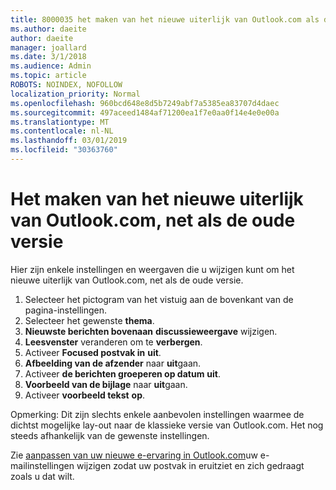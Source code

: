 ```yaml
---
title: 8000035 het maken van het nieuwe uiterlijk van Outlook.com als de oude
ms.author: daeite
author: daeite
manager: joallard
ms.date: 3/1/2018
ms.audience: Admin
ms.topic: article
ROBOTS: NOINDEX, NOFOLLOW
localization_priority: Normal
ms.openlocfilehash: 960bcd648e8d5b7249abf7a5385ea83707d4daec
ms.sourcegitcommit: 497aceed1484af71200ea1f7e0aa0f14e4e0e00a
ms.translationtype: MT
ms.contentlocale: nl-NL
ms.lasthandoff: 03/01/2019
ms.locfileid: "30363760"
---
```

# <a name="how-to-make-the-new-outlookcom-look-like-the-old-version"></a>Het maken van het nieuwe uiterlijk van Outlook.com, net als de oude versie

Hier zijn enkele instellingen en weergaven die u wijzigen kunt om het nieuwe uiterlijk van Outlook.com, net als de oude versie.

1. Selecteer het pictogram van het vistuig aan de bovenkant van de pagina-instellingen.
2. Selecteer het gewenste **thema**.
3. **Nieuwste berichten bovenaan** **discussieweergave** wijzigen.
4. **Leesvenster** veranderen om te **verbergen**.
5. Activeer **Focused postvak in** **uit**.
6. **Afbeelding van de afzender** naar **uit**gaan. 
7. Activeer **de berichten groeperen op datum** **uit**. 
8. **Voorbeeld van de bijlage** naar **uit**gaan. 
9. Activeer **voorbeeld tekst** **op**.

Opmerking: Dit zijn slechts enkele aanbevolen instellingen waarmee de dichtst mogelijke lay-out naar de klassieke versie van Outlook.com. Het nog steeds afhankelijk van de gewenste instellingen.

Zie [aanpassen van uw nieuwe e-ervaring in Outlook.com](https://support.office.com/article/b41c2ecb-f23c-42b3-b7f8-659646d5e58c)uw e-mailinstellingen wijzigen zodat uw postvak in eruitziet en zich gedraagt zoals u dat wilt.